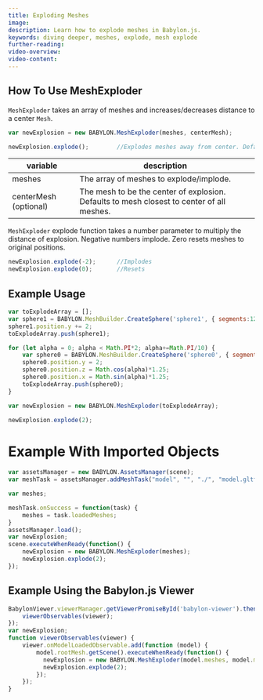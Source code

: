 ```yaml
---
title: Exploding Meshes
image: 
description: Learn how to explode meshes in Babylon.js.
keywords: diving deeper, meshes, explode, mesh explode
further-reading:
video-overview:
video-content:
---
```


## How To Use MeshExploder

`MeshExploder` takes an array of meshes and increases/decreases distance to a center `Mesh`.

```javascript
var newExplosion = new BABYLON.MeshExploder(meshes, centerMesh);

newExplosion.explode();        //Explodes meshes away from center. Default 1.0.
```

|variable| description|
|----------|-----------|
|meshes| The array of meshes to explode/implode.|
|centerMesh (optional)| The mesh to be the center of explosion. Defaults to mesh closest to center of all meshes.|

`MeshExploder` explode function takes a number parameter to multiply the distance of explosion. Negative numbers implode. Zero resets meshes to original positions.

```javascript
newExplosion.explode(-2);      //Implodes
newExplosion.explode(0);       //Resets
```

## Example Usage
```javascript
var toExplodeArray = [];
var sphere1 = BABYLON.MeshBuilder.CreateSphere('sphere1', { segments:12, diameter:2 }, scene);
sphere1.position.y += 2;
toExplodeArray.push(sphere1);

for (let alpha = 0; alpha < Math.PI*2; alpha+=Math.PI/10) {
    var sphere0 = BABYLON.MeshBuilder.CreateSphere('sphere0', { segments:8, diameter:.5 }, scene);
    sphere0.position.y = 2;
    sphere0.position.z = Math.cos(alpha)*1.25;
    sphere0.position.x = Math.sin(alpha)*1.25;
    toExplodeArray.push(sphere0);
}

var newExplosion = new BABYLON.MeshExploder(toExplodeArray);

newExplosion.explode(2);
```

# Example With Imported Objects
```javascript
var assetsManager = new BABYLON.AssetsManager(scene);
var meshTask = assetsManager.addMeshTask("model", "", "./", "model.gltf");

var meshes;

meshTask.onSuccess = function(task) {
    meshes = task.loadedMeshes;
}
assetsManager.load();
var newExplosion;
scene.executeWhenReady(function() {
    newExplosion = new BABYLON.MeshExploder(meshes);
    newExplosion.explode(2);
});
```

## Example Using the Babylon.js Viewer
```javascript
BabylonViewer.viewerManager.getViewerPromiseById('babylon-viewer').then(function (viewer) {
    viewerObservables(viewer);
});
var newExplosion;
function viewerObservables(viewer) {
    viewer.onModelLoadedObservable.add(function (model) {
        model.rootMesh.getScene().executeWhenReady(function() {
          newExplosion = new BABYLON.MeshExploder(model.meshes, model.meshes[0]);
          newExplosion.explode(2);
        });
    });
}
```